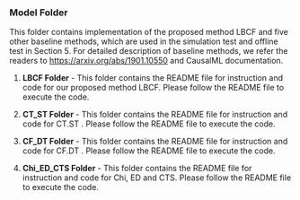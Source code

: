 

### Model Folder
This folder contains implementation of the proposed method LBCF and five other baseline methods, which are used in the simulation test and offline test in Section 5. For detailed description of baseline methods, we refer the readers to https://arxiv.org/abs/1901.10550 and CausalML documentation.

1. **LBCF Folder** - This folder contains the README file for instruction and code for our proposed method LBCF. Please follow the README file to execute the code.

2. **CT_ST Folder** - This folder contains the README file for instruction and code for CT.ST . Please follow the README file to execute the code.

3. **CF_DT Folder** - This folder contains the README file for instruction and code for CF.DT . Please follow the README file to execute the code.

4. **Chi_ED_CTS Folder** - This folder contains the README file for instruction and code for Chi, ED and CTS. Please follow the README file to execute the code.
